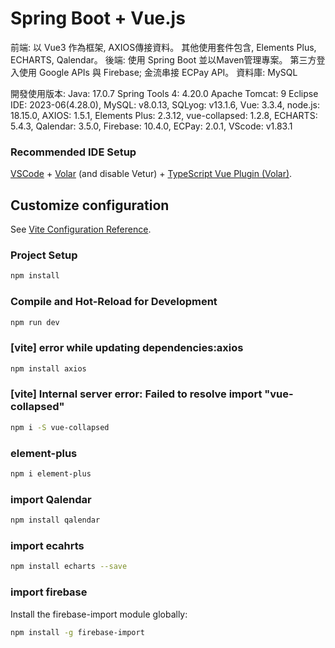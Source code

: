# Spring Boot + Vue.js
前端:
    以 Vue3 作為框架, AXIOS傳接資料。
    其他使用套件包含, Elements Plus, ECHARTS, Qalendar。
後端:
    使用 Spring Boot 並以Maven管理專案。
    第三方登入使用 Google APIs 與 Firebase; 金流串接 ECPay API。
資料庫:
    MySQL

開發使用版本:
    Java: 17.0.7
    Spring Tools 4: 4.20.0
    Apache Tomcat: 9
    Eclipse IDE: 2023-06(4.28.0),
    MySQL: v8.0.13,
    SQLyog: v13.1.6,
    Vue: 3.3.4,
    node.js: 18.15.0,
    AXIOS: 1.5.1,
    Elements Plus: 2.3.12,
    vue-collapsed: 1.2.8,
    ECHARTS: 5.4.3,
    Qalendar: 3.5.0,
    Firebase: 10.4.0,
    ECPay: 2.0.1,
    VScode: v1.83.1





### Recommended IDE Setup

[VSCode](https://code.visualstudio.com/) + [Volar](https://marketplace.visualstudio.com/items?itemName=Vue.volar) (and disable Vetur) + [TypeScript Vue Plugin (Volar)](https://marketplace.visualstudio.com/items?itemName=Vue.vscode-typescript-vue-plugin).

## Customize configuration

See [Vite Configuration Reference](https://vitejs.dev/config/).

### Project Setup

```sh
npm install
```

### Compile and Hot-Reload for Development

```sh
npm run dev
```

### [vite] error while updating dependencies:axios

```sh
npm install axios
```

### [vite] Internal server error: Failed to resolve import "vue-collapsed"

```sh
npm i -S vue-collapsed
```

### element-plus

```sh
npm i element-plus
```

### import Qalendar

```sh
npm install qalendar
```

### import ecahrts

```sh
npm install echarts --save
```

### import firebase

Install the firebase-import module globally:
```sh
npm install -g firebase-import
```

